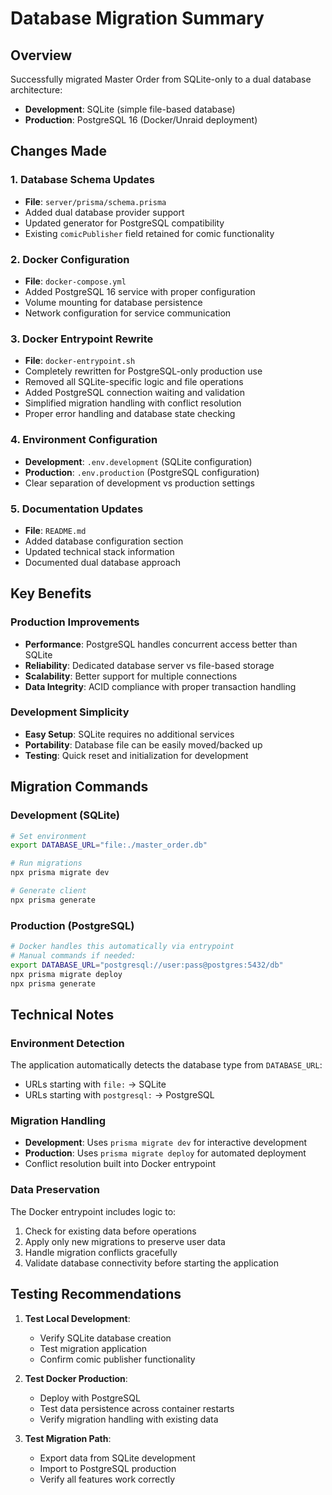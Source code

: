 # Database Migration Summary

## Overview
Successfully migrated Master Order from SQLite-only to a dual database architecture:
- **Development**: SQLite (simple file-based database)
- **Production**: PostgreSQL 16 (Docker/Unraid deployment)

## Changes Made

### 1. Database Schema Updates
- **File**: `server/prisma/schema.prisma`
- Added dual database provider support
- Updated generator for PostgreSQL compatibility
- Existing `comicPublisher` field retained for comic functionality

### 2. Docker Configuration
- **File**: `docker-compose.yml`
- Added PostgreSQL 16 service with proper configuration
- Volume mounting for database persistence
- Network configuration for service communication

### 3. Docker Entrypoint Rewrite
- **File**: `docker-entrypoint.sh`
- Completely rewritten for PostgreSQL-only production use
- Removed all SQLite-specific logic and file operations
- Added PostgreSQL connection waiting and validation
- Simplified migration handling with conflict resolution
- Proper error handling and database state checking

### 4. Environment Configuration
- **Development**: `.env.development` (SQLite configuration)
- **Production**: `.env.production` (PostgreSQL configuration)
- Clear separation of development vs production settings

### 5. Documentation Updates
- **File**: `README.md`
- Added database configuration section
- Updated technical stack information
- Documented dual database approach

## Key Benefits

### Production Improvements
- **Performance**: PostgreSQL handles concurrent access better than SQLite
- **Reliability**: Dedicated database server vs file-based storage
- **Scalability**: Better support for multiple connections
- **Data Integrity**: ACID compliance with proper transaction handling

### Development Simplicity
- **Easy Setup**: SQLite requires no additional services
- **Portability**: Database file can be easily moved/backed up
- **Testing**: Quick reset and initialization for development

## Migration Commands

### Development (SQLite)
```bash
# Set environment
export DATABASE_URL="file:./master_order.db"

# Run migrations
npx prisma migrate dev

# Generate client
npx prisma generate
```

### Production (PostgreSQL)
```bash
# Docker handles this automatically via entrypoint
# Manual commands if needed:
export DATABASE_URL="postgresql://user:pass@postgres:5432/db"
npx prisma migrate deploy
npx prisma generate
```

## Technical Notes

### Environment Detection
The application automatically detects the database type from `DATABASE_URL`:
- URLs starting with `file:` → SQLite
- URLs starting with `postgresql:` → PostgreSQL

### Migration Handling
- **Development**: Uses `prisma migrate dev` for interactive development
- **Production**: Uses `prisma migrate deploy` for automated deployment
- Conflict resolution built into Docker entrypoint

### Data Preservation
The Docker entrypoint includes logic to:
1. Check for existing data before operations
2. Apply only new migrations to preserve user data
3. Handle migration conflicts gracefully
4. Validate database connectivity before starting the application

## Testing Recommendations

1. **Test Local Development**:
   - Verify SQLite database creation
   - Test migration application
   - Confirm comic publisher functionality

2. **Test Docker Production**:
   - Deploy with PostgreSQL
   - Test data persistence across container restarts
   - Verify migration handling with existing data

3. **Test Migration Path**:
   - Export data from SQLite development
   - Import to PostgreSQL production
   - Verify all features work correctly
